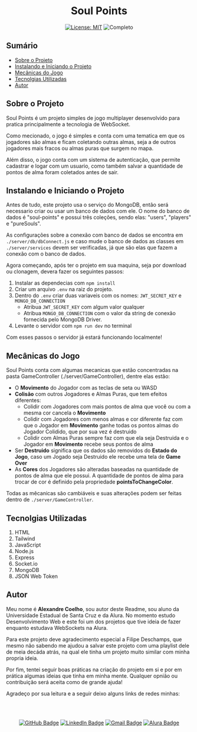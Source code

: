 <h1 align="center"> Soul Points </h1>

<div align="center">

  <a href="https://github.com/coelhoalexandre/projeto-alura-alfood/blob/master/LICENSE" target="_blank"><img src="https://img.shields.io/badge/License-MIT-yellow.svg" alt="License: MIT"></a> <img src="https://img.shields.io/badge/Completo-lightgreen.svg" alt="Completo">

</div>

## Sumário

- [Sobre o Projeto](#sobre-o-projeto)
- [Instalando e Iniciando o Projeto](#instalando-e-iniciando-o-projeto)
- [Mecânicas do Jogo](#mecanicas-do-jogo)
- [Tecnolgias Utilizadas](#tecnologias-utilizadas)
- [Autor](#autor)

## Sobre o Projeto

Soul Points é um projeto simples de jogo multiplayer desenvolvido para pratica principalmente a tecnologia de WebSocket.

Como mecionado, o jogo é simples e conta com uma tematica em que os jogadores são almas e ficam coletando outras almas, seja a de outros jogadores mais fracos ou almas puras que surgem no mapa. 

Além disso, o jogo conta com um sistema de autenticação, que permite cadastrar e logar com um usuario, como também salvar a quantidade de pontos de alma foram coletados antes de sair.

## Instalando e Iniciando o Projeto

Antes de tudo, este projeto usa o serviço do MongoDB, então será necessario criar ou usar um banco de dados com ele. O nome do banco de dados é "soul-points" e possui três coleções, sendo elas: "users", "players" e "pureSouls". 

As configurações sobre a conexão com banco de dados se encontra em `./server/db/dbConnect.js` e caso mude o banco de dados as classes em `./server/services` devem ser verificadas, já que são elas que fazem a conexão com o banco de dados.

Agora começando, após ter o projeto em sua maquina, seja por download ou clonagem, devera fazer os seguintes passos:

1. Instalar as dependecias com `npm install`
3. Criar um arquivo `.env` na raiz do projeto.
4. Dentro do `.env` criar duas variaveis com os nomes: `JWT_SECRET_KEY` e `MONGO_DB_CONNECTION`
   - Atribua `JWT_SECRET_KEY` com algum valor qualquer
   - Atribua `MONGO_DB_CONNECTION` com o valor da string de conexão fornecida pelo MongoDB Driver.
5. Levante o servidor com `npm run dev` no terminal

Com esses passos o servidor já estará funcionando localmente!

## Mecânicas do Jogo

Soul Points conta com algumas mecanicas que estão concentradas na pasta GameController (./server/GameController), dentre elas estão:

- O **Movimento** do Jogador com as teclas de seta ou WASD
- **Colisão** com outros Jogadores e Almas Puras, que tem efeitos diferentes:
  - Colidir com Jogadores com mais pontos de alma que você ou com a mesma cor cancela o **Movimento**
  - Colidir com Jogadores com menos almas e cor diferente faz com que o Jogador em **Movimento** ganhe todas os pontos almas do Jogador Colidido, que por sua vez é destruido
  - Colidir com Almas Puras sempre faz com que ela seja Destruida e o Jogador em **Movimento** recebe seus pontos de alma
- Ser **Destruido** significa que os dados são removidos do **Estado do Jogo**, caso um Jogado seja Destruido ele recebe uma tela de **Game Over**
- As **Cores** dos Jogadores são alteradas baseadas na quantidade de pontos de alma que ele possui. A quantidade de pontos de alma para trocar de cor é definido pela propriedade **pointsToChangeColor**. 

Todas as mêcanicas são cambiáveis e suas alterações podem ser feitas dentro de `./server/GameController`.

## Tecnolgias Utilizadas

1. HTML
2. Tailwind
3. JavaScript
4. Node.js
5. Express
6. Socket.io
7. MongoDB
8. JSON Web Token

## Autor
Meu nome é **Alexandre Coelho**, sou autor deste Readme, sou aluno da Universidade Estadual de Santa Cruz e da Alura. No momento estudo Desenvolvimento Web e este foi um dos projetos que tive ideia de fazer enquanto estudava WebSockets na Alura.

Para este projeto deve agradecimento especial a Filipe Deschamps, que mesmo não sabendo me ajudou a salvar este projeto com uma playlist dele de meia decáda atrás, na qual ele tinha um projeto muito similar com minha propria ideia.

Por fim, tentei seguir boas práticas na criação do projeto em si e por em prática algumas ideias que tinha em minha mente. Qualquer opnião ou contribuição será aceita como de grande ajuda!

Agradeço por sua leitura e a seguir deixo alguns links de redes minhas:

<br>

<br>

<div align="center">

<a href = "https://github.com/coelhoalexandre"><img src="https://img.shields.io/badge/GitHub-%23333?style=for-the-badge&logo=github&logoColor=white" alt="GitHub Badge"></a>
<a href="https://www.linkedin.com/in/-coelhoalexandre/" target="_blank"><img src="https://img.shields.io/badge/-LinkedIn-%230077B5?style=for-the-badge&logo=linkedin&logoColor=white" alt="LinkedIn Badge"></a>
<a href = "mailto:alexandrecoelhocontato@gmail.com" target="_blank"><img src="https://img.shields.io/badge/-Gmail-critical?style=for-the-badge&logo=gmail&logoColor=white" target="_blank" alt="Gmail Badge"></a>
<a href = "https://cursos.alura.com.br/user/coelhoalexandre" target="_blank"><img src="https://img.shields.io/badge/Alura-0747a6?style=for-the-badge&logo=alura&logoColor=white" target="_blank" alt="Alura Badge"></a>

